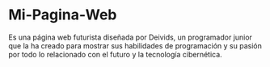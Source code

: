 # Mi-Pagina-Web
Es una página web futurista diseñada por Deivids, un programador junior que la ha creado para mostrar sus habilidades de programación y su pasión por todo lo relacionado con el futuro y la tecnología cibernética.
